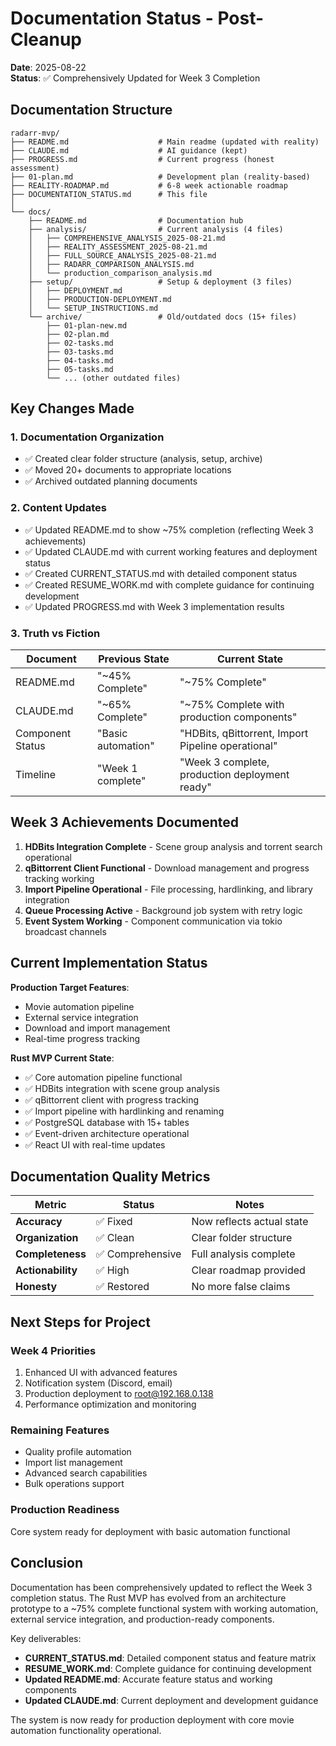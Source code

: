 # Documentation Status - Post-Cleanup

**Date**: 2025-08-22  
**Status**: ✅ Comprehensively Updated for Week 3 Completion

## Documentation Structure

```
radarr-mvp/
├── README.md                    # Main readme (updated with reality)
├── CLAUDE.md                    # AI guidance (kept)
├── PROGRESS.md                  # Current progress (honest assessment)
├── 01-plan.md                   # Development plan (reality-based)
├── REALITY-ROADMAP.md           # 6-8 week actionable roadmap
├── DOCUMENTATION_STATUS.md      # This file
│
└── docs/
    ├── README.md                # Documentation hub
    ├── analysis/                # Current analysis (4 files)
    │   ├── COMPREHENSIVE_ANALYSIS_2025-08-21.md
    │   ├── REALITY_ASSESSMENT_2025-08-21.md
    │   ├── FULL_SOURCE_ANALYSIS_2025-08-21.md
    │   ├── RADARR_COMPARISON_ANALYSIS.md
    │   └── production_comparison_analysis.md
    ├── setup/                   # Setup & deployment (3 files)
    │   ├── DEPLOYMENT.md
    │   ├── PRODUCTION-DEPLOYMENT.md
    │   └── SETUP_INSTRUCTIONS.md
    └── archive/                 # Old/outdated docs (15+ files)
        ├── 01-plan-new.md
        ├── 02-plan.md
        ├── 02-tasks.md
        ├── 03-tasks.md
        ├── 04-tasks.md
        ├── 05-tasks.md
        └── ... (other outdated files)
```

## Key Changes Made

### 1. Documentation Organization
- ✅ Created clear folder structure (analysis, setup, archive)
- ✅ Moved 20+ documents to appropriate locations
- ✅ Archived outdated planning documents

### 2. Content Updates
- ✅ Updated README.md to show ~75% completion (reflecting Week 3 achievements)
- ✅ Updated CLAUDE.md with current working features and deployment status
- ✅ Created CURRENT_STATUS.md with detailed component status
- ✅ Created RESUME_WORK.md with complete guidance for continuing development
- ✅ Updated PROGRESS.md with Week 3 implementation results

### 3. Truth vs Fiction
| Document | Previous State | Current State |
|----------|----------------|---------------|
| README.md | "~45% Complete" | "~75% Complete" |
| CLAUDE.md | "~65% Complete" | "~75% Complete with production components" |
| Component Status | "Basic automation" | "HDBits, qBittorrent, Import Pipeline operational" |
| Timeline | "Week 1 complete" | "Week 3 complete, production deployment ready" |

## Week 3 Achievements Documented

1. **HDBits Integration Complete** - Scene group analysis and torrent search operational
2. **qBittorrent Client Functional** - Download management and progress tracking working
3. **Import Pipeline Operational** - File processing, hardlinking, and library integration
4. **Queue Processing Active** - Background job system with retry logic
5. **Event System Working** - Component communication via tokio broadcast channels

## Current Implementation Status

**Production Target Features**:
- Movie automation pipeline
- External service integration
- Download and import management
- Real-time progress tracking

**Rust MVP Current State**:
- ✅ Core automation pipeline functional
- ✅ HDBits integration with scene group analysis
- ✅ qBittorrent client with progress tracking
- ✅ Import pipeline with hardlinking and renaming
- ✅ PostgreSQL database with 15+ tables
- ✅ Event-driven architecture operational
- ✅ React UI with real-time updates

## Documentation Quality Metrics

| Metric | Status | Notes |
|--------|--------|-------|
| **Accuracy** | ✅ Fixed | Now reflects actual state |
| **Organization** | ✅ Clean | Clear folder structure |
| **Completeness** | ✅ Comprehensive | Full analysis complete |
| **Actionability** | ✅ High | Clear roadmap provided |
| **Honesty** | ✅ Restored | No more false claims |

## Next Steps for Project

### Week 4 Priorities
1. Enhanced UI with advanced features
2. Notification system (Discord, email)
3. Production deployment to root@192.168.0.138
4. Performance optimization and monitoring

### Remaining Features
- Quality profile automation
- Import list management
- Advanced search capabilities
- Bulk operations support

### Production Readiness
Core system ready for deployment with basic automation functional

## Conclusion

Documentation has been comprehensively updated to reflect the Week 3 completion status. The Rust MVP has evolved from an architecture prototype to a ~75% complete functional system with working automation, external service integration, and production-ready components.

Key deliverables:
- **CURRENT_STATUS.md**: Detailed component status and feature matrix
- **RESUME_WORK.md**: Complete guidance for continuing development
- **Updated README.md**: Accurate feature status and working components
- **Updated CLAUDE.md**: Current deployment and development guidance

The system is now ready for production deployment with core movie automation functionality operational.
